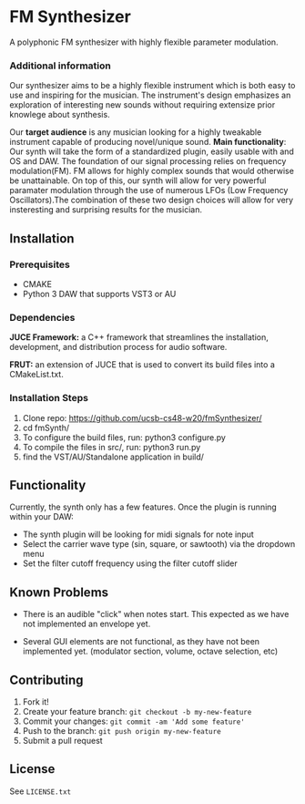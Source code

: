 # FM Synthesizer

A polyphonic FM synthesizer with highly flexible parameter modulation.

### Additional information

Our synthesizer aims to be a highly flexible instrument which is both easy to use and inspiring for the musician. The instrument's design emphasizes an exploration of interesting new sounds without requiring extensize prior knowlege about synthesis.

Our **target audience** is any musician looking for a highly tweakable instrument capable of producing novel/unique sound.
**Main functionality**: Our synth will take the form of a standardized plugin, easily usable with and OS and DAW. The foundation of our signal processing relies on frequency modulation(FM). FM allows for highly complex sounds that would otherwise be unattainable. On top of this, our synth will allow for very powerful paramater modulation through the use of numerous LFOs (Low Frequency Oscillators).The combination of these two design choices will allow for very insteresting and surprising results for the musician.

## Installation

### Prerequisites
 - CMAKE
 - Python 3
DAW that supports VST3 or AU

### Dependencies

**JUCE Framework:** a C++ framework that streamlines the installation, development, and distribution process for audio software.

**FRUT:** an extension of JUCE that is used to convert its build files into a CMakeList.txt.

### Installation Steps

1. Clone repo: https://github.com/ucsb-cs48-w20/fmSynthesizer/
2. cd fmSynth/
3. To configure the build files, run: python3 configure.py
4. To compile the files in src/, run: python3 run.py
5. find the VST/AU/Standalone application in build/

## Functionality

Currently, the synth only has a few features. Once the plugin is running within your DAW:
 - The synth plugin will be looking for midi signals for note input 
 - Select the carrier wave type (sin, square, or sawtooth) via the dropdown menu
 - Set the filter cutoff frequency using the filter cutoff slider

## Known Problems

 - There is an audible "click" when notes start. This expected as we have not implemented an envelope yet.

 - Several GUI elements are not functional, as they have not been implemented yet. (modulator section, volume, octave selection, etc)


## Contributing

1. Fork it!
2. Create your feature branch: `git checkout -b my-new-feature`
3. Commit your changes: `git commit -am 'Add some feature'`
4. Push to the branch: `git push origin my-new-feature`
5. Submit a pull request

## License

See `LICENSE.txt`
